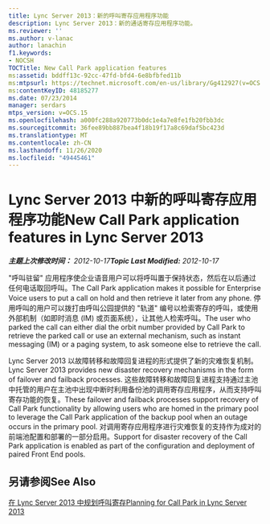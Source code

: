 ```yaml
---
title: Lync Server 2013：新的呼叫寄存应用程序功能
description: Lync Server 2013：新的通话寄存应用程序功能。
ms.reviewer: ''
ms.author: v-lanac
author: lanachin
f1.keywords:
- NOCSH
TOCTitle: New Call Park application features
ms:assetid: bddff13c-92cc-47fd-bfd4-6e8bfbfed11b
ms:mtpsurl: https://technet.microsoft.com/en-us/library/Gg412927(v=OCS.15)
ms:contentKeyID: 48185277
ms.date: 07/23/2014
manager: serdars
mtps_version: v=OCS.15
ms.openlocfilehash: a000fc288a920773b0dc1e4a7e8fe1fb20fbb3dc
ms.sourcegitcommit: 36fee89bb887bea4f18b19f17a8c69daf5bc423d
ms.translationtype: MT
ms.contentlocale: zh-CN
ms.lasthandoff: 11/26/2020
ms.locfileid: "49445461"
---
```

# <a name="new-call-park-application-features-in-lync-server-2013"></a><span data-ttu-id="b15c4-103">Lync Server 2013 中新的呼叫寄存应用程序功能</span><span class="sxs-lookup"><span data-stu-id="b15c4-103">New Call Park application features in Lync Server 2013</span></span>

<div data-xmlns="http://www.w3.org/1999/xhtml">

<div class="topic" data-xmlns="http://www.w3.org/1999/xhtml" data-msxsl="urn:schemas-microsoft-com:xslt" data-cs="https://msdn.microsoft.com/">

<div data-asp="https://msdn2.microsoft.com/asp">



</div>

<div id="mainSection">

<div id="mainBody"><span data-ttu-id="b15c4-104">

<span> </span></span><span class="sxs-lookup"><span data-stu-id="b15c4-104">

<span> </span></span></span>

<span data-ttu-id="b15c4-105">_**主题上次修改时间：** 2012-10-17_</span><span class="sxs-lookup"><span data-stu-id="b15c4-105">_**Topic Last Modified:** 2012-10-17_</span></span>

<span data-ttu-id="b15c4-106">"呼叫驻留" 应用程序使企业语音用户可以将呼叫置于保持状态，然后在以后通过任何电话取回呼叫。</span><span class="sxs-lookup"><span data-stu-id="b15c4-106">The Call Park application makes it possible for Enterprise Voice users to put a call on hold and then retrieve it later from any phone.</span></span> <span data-ttu-id="b15c4-107">停用呼叫的用户可以拨打由呼叫公园提供的 "轨道" 编号以检索寄存的呼叫，或使用外部机制（如即时消息 (IM) 或页面系统），让其他人检索呼叫。</span><span class="sxs-lookup"><span data-stu-id="b15c4-107">The user who parked the call can either dial the orbit number provided by Call Park to retrieve the parked call or use an external mechanism, such as instant messaging (IM) or a paging system, to ask someone else to retrieve the call.</span></span>

<span data-ttu-id="b15c4-108">Lync Server 2013 以故障转移和故障回复进程的形式提供了新的灾难恢复机制。</span><span class="sxs-lookup"><span data-stu-id="b15c4-108">Lync Server 2013 provides new disaster recovery mechanisms in the form of failover and failback processes.</span></span> <span data-ttu-id="b15c4-109">这些故障转移和故障回复进程支持通过主池中托管的用户在主池中出现中断时利用备份池的调用寄存应用程序，从而支持呼叫寄存功能的恢复。</span><span class="sxs-lookup"><span data-stu-id="b15c4-109">These failover and failback processes support recovery of Call Park functionality by allowing users who are homed in the primary pool to leverage the Call Park application of the backup pool when an outage occurs in the primary pool.</span></span> <span data-ttu-id="b15c4-110">对调用寄存应用程序进行灾难恢复的支持作为成对的前端池配置和部署的一部分启用。</span><span class="sxs-lookup"><span data-stu-id="b15c4-110">Support for disaster recovery of the Call Park application is enabled as part of the configuration and deployment of paired Front End pools.</span></span>

<div>

## <a name="see-also"></a><span data-ttu-id="b15c4-111">另请参阅</span><span class="sxs-lookup"><span data-stu-id="b15c4-111">See Also</span></span>


[<span data-ttu-id="b15c4-112">在 Lync Server 2013 中规划呼叫寄存</span><span class="sxs-lookup"><span data-stu-id="b15c4-112">Planning for Call Park in Lync Server 2013</span></span>](lync-server-2013-planning-for-call-park.md)  
  

<span data-ttu-id="b15c4-113"></div>

</div>

<span> </span>

</div>

</div>

</span><span class="sxs-lookup"><span data-stu-id="b15c4-113"></div>

</div>

<span> </span>

</div>

</div>

</span></span></div>

